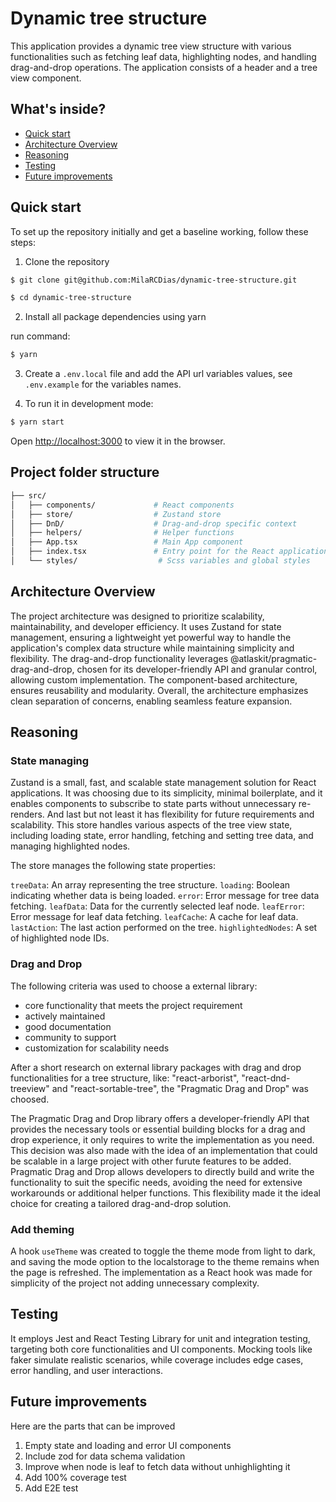 # Dynamic tree structure 

This application provides a dynamic tree view structure with various functionalities such as fetching leaf data, highlighting nodes, and handling drag-and-drop operations. The application consists of a header and a tree view component.

## What's inside?

- [Quick start](#quick-start)
- [Architecture Overview](#architecture-overview)
- [Reasoning](#reasoning)
- [Testing](#testing)
- [Future improvements](#future-improvements)


## Quick start
To set up the repository initially and get a baseline working, follow these steps:

1. Clone the repository
```bash
$ git clone git@github.com:MilaRCDias/dynamic-tree-structure.git

$ cd dynamic-tree-structure
```

2. Install all package dependencies using yarn

run command:

```bash
$ yarn
```

3. Create a `.env.local` file and add the API url variables values, see `.env.example` for the variables names.


4. To run it in development mode:


```bash
$ yarn start
```
Open [http://localhost:3000](http://localhost:3000) to view it in the browser.


## Project folder structure
```bash
├── src/               
│   ├── components/             # React components
│   ├── store/                  # Zustand store 
│   ├── DnD/                    # Drag-and-drop specific context
│   ├── helpers/                # Helper functions
│   ├── App.tsx                 # Main App component
│   ├── index.tsx               # Entry point for the React application
│   └── styles/                  # Scss variables and global styles
```


## Architecture Overview

The project architecture was designed to prioritize scalability, maintainability, and developer efficiency. It uses Zustand for state management, ensuring a lightweight yet powerful way to handle the application's complex data structure while maintaining simplicity and flexibility. The drag-and-drop functionality leverages @atlaskit/pragmatic-drag-and-drop, chosen for its developer-friendly API and granular control, allowing custom implementation. The component-based architecture, ensures reusability and modularity. Overall, the architecture emphasizes clean separation of concerns, enabling seamless feature expansion.


## Reasoning

### State managing

Zustand is a small, fast, and scalable state management solution for React applications. It was choosing due to its simplicity, minimal boilerplate, and it enables components to subscribe to state parts without unnecessary re-renders. And last but not least it has flexibility for future requirements and scalability.
This store handles various aspects of the tree view state, including loading state, error handling, fetching and setting tree data, and managing highlighted nodes.

The store manages the following state properties:

`treeData`: An array representing the tree structure.
`loading`: Boolean indicating whether data is being loaded.
`error`: Error message for tree data fetching.
`leafData`: Data for the currently selected leaf node.
`leafError`: Error message for leaf data fetching.
`leafCache`: A cache for leaf data.
`lastAction`: The last action performed on the tree.
`highlightedNodes`: A set of highlighted node IDs.



### Drag and Drop

The following criteria was used to choose a external library: 
- core functionality that meets the project requirement
- actively maintained
- good documentation 
- community to support 
- customization for scalability needs

After a short research on external library packages with drag and drop functionalities for a tree structure, like: "react-arborist", "react-dnd-treeview" and "react-sortable-tree", the "Pragmatic Drag and Drop" was choosed.

The Pragmatic Drag and Drop library offers a developer-friendly API that provides the necessary tools or essential building blocks for a drag and drop experience, it only requires to write the implementation as you need. This decision was also made with the idea of an implementation that could be scalable in a large project with other furute features to be added.   
Pragmatic Drag and Drop allows developers to directly build and write the functionality to suit the specific needs, avoiding the need for extensive workarounds or additional helper functions. This flexibility made it the ideal choice for creating a tailored drag-and-drop solution.


### Add theming

A hook `useTheme` was created to toggle the theme mode from light to dark, and saving the mode option to the localstorage to the theme remains when the page is refreshed. 
The implementation as a React hook was made for simplicity of the project not adding unnecessary complexity.


## Testing

It employs Jest and React Testing Library for unit and integration testing, targeting both core functionalities and UI components. Mocking tools like faker simulate realistic scenarios, while coverage includes edge cases, error handling, and user interactions. 



## Future improvements

Here are the parts that can be improved

1. Empty state and loading and error UI components
1. Include zod for data schema validation
1. Improve when node is leaf to fetch data without unhighlighting it
1. Add 100% coverage test
1. Add E2E test
